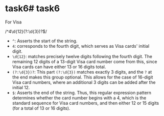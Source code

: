 # task6# task6

For Visa

/^4\d{12}(?:\d{3})?$/


- `^`: Asserts the start of the string.
- `4`: corresponds to the fourth digit, which serves as Visa cards' initial digit.
- `\d{12}`: matches precisely twelve digits following the fourth digit. The remaining 12 digits of a 13-digit Visa card number come from this, since Visa cards can have either 13 or 16 digits total.
- `(?:\d{3})?`: This part `(?:\d{3})` matches exactly 3 digits, and the `?` at the end makes this group optional. This allows for the case of 16-digit Visa card numbers, where an additional 3 digits can be added after the initial 12.
- `$`: Asserts the end of the string.
Thus, this regular expression pattern determines whether the card number begins with a 4, which is the standard sequence for Visa card numbers, and then either 12 or 15 digits (for a total of 13 or 16 digits).
